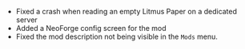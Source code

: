 - Fixed a crash when reading an empty Litmus Paper on a dedicated server
- Added a NeoForge config screen for the mod
- Fixed the mod description not being visible in the `Mods` menu.